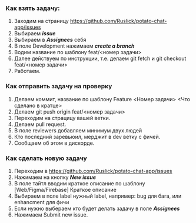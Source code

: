 ###   Как взять задачу: 
1. Заходим на страницу https://github.com/Ruslick/potato-chat-app/issues
2. Выбираем ***issue***
3. Выбираем в ***Assignees*** себя
4. В поле Development нажимаем ***create a branch***
5. Водим название по шаблону feat/<номер задачи>
6. Далее действуем по инструкции, т.е. делаем git fetch и git checkout feat/<номер задачи>
7. Работаем.

### Как отправить задачу на проверку
1. Делаем коммит, название по шаблону Feature <Номер задачи> <Что сделано в кратце>
2. Делаем git push origin feat/<номер задачи>
3. Переходим на страцицу вашей ветки.
4. Делаем pull request.
5. В поле reviewers добавляем минимум двух людей
6. Кто последний заревьюил, мерджит в dev ветку с фичей.
7. Сообщаем об этом в дискорде.

### Как сделать новую задачу
1. Переходим в https://github.com/Ruslick/potato-chat-app/issues
2. Нажимаем на кнопку ***New issue***
3. В поле тайтл вводим краткое описание по шаблону [Web/Figma/Firebase] Краткое описание
4. Выбираем в поле label нужный label, например: bug для бага, или enhancment для фичи
5. Если нужно выбераем кто будет делать задачу в поле ***Assignees***
6. Нажимаем Submit new issue.